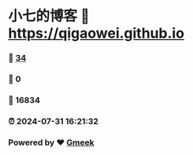 # 小七的博客 :link: https://qigaowei.github.io 
### :page_facing_up: [34](https://qigaowei.github.io/tag.html) 
### :speech_balloon: 0 
### :hibiscus: 16834 
### :alarm_clock: 2024-07-31 16:21:32 
### Powered by :heart: [Gmeek](https://github.com/Meekdai/Gmeek)
